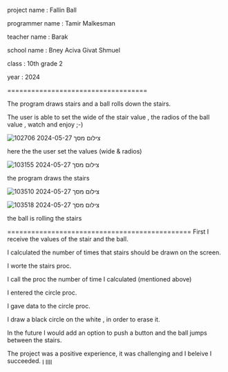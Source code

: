 project name : Fallin Ball

programmer name : Tamir Malkesman

teacher name : Barak 

school name : Bney Aciva Givat Shmuel

class : 10th grade 2

year : 2024

===================================

The program draws stairs and a ball rolls down the stairs.

The user is able to set the wide of the stair value , the radios of the ball value , watch and enjoy ;-)

![צילום מסך 2024-05-27 102706](https://github.com/baraksu/FallingBall/assets/167132950/495ec4c5-7461-442b-bd15-e9b4dfb9848c)

here the the user set the values (wide & radios)



![צילום מסך 2024-05-27 103155](https://github.com/baraksu/FallingBall/assets/167132950/52d24521-8fea-4d33-b32a-29b1a08a09cf)

the program draws the stairs


![צילום מסך 2024-05-27 103510](https://github.com/baraksu/FallingBall/assets/167132950/af22b127-9e97-4785-93d4-7cb4a45ce5ed)

![צילום מסך 2024-05-27 103518](https://github.com/baraksu/FallingBall/assets/167132950/7310aefe-67ba-4e86-b77f-2cd013d91756)


the ball is rolling the stairs

==============================================
First I receive the values of the stair and the ball.

I calculated the number of times that stairs should be drawn on the screen.

I worte the stairs proc.

I call the proc the number of time I calculated (mentioned above)

I entered the circle proc.

I gave data to the circle proc.

I draw a black circle on the white , in order to erase it.

In the future I would add an option to push a button and the ball jumps between the stairs.

The project was a positive experience, it was challenging and I beleive I succeeded.
ןןןן
ן
